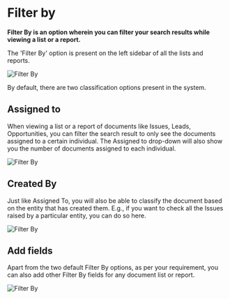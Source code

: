<!-- add-breadcrumbs -->
# Filter by 

**Filter By is an option wherein you can filter your search results while viewing a list or a report.** 

The 'Filter By' option is present on the left sidebar of all the lists and reports. 

![Filter By](/docs/v12/assets/img/using-erpnext/using-filter-by-1.png)

By default, there are two classification options present in the system.

## Assigned to

When viewing a list or a report of documents like Issues, Leads, Opportunities, you can filter the search result to only see the documents assigned to a certain individual. The Assigned to drop-down will also show you the number of documents assigned to each individual.

![Filter By](/docs/v12/assets/img/using-erpnext/using-filter-by-2.png)

## Created By

Just like Assigned To, you will also be able to classify the document based on the entity that has created them. E.g., if you want to check all the Issues raised by a particular entity, you can do so here.

![Filter By](/docs/v12/assets/img/using-erpnext/using-filter-by-3.png)

## Add fields

Apart from the two default Filter By options, as per your requirement, you can also add other Filter By fields for any document list or report.

![Filter By](/docs/v12/assets/img/using-erpnext/using-filter-by-1.gif)
